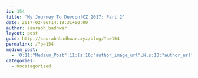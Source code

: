 ```yaml
---
id: 154
title: 'My Journey To DevconfCZ 2017: Part 2'
date: 2017-02-06T14:19:31+00:00
author: saurabh_badhwar
layout: post
guid: http://saurabhbadhwar.xyz/blog/?p=154
permalink: /?p=154
medium_post:
  - 'O:11:"Medium_Post":11:{s:16:"author_image_url";N;s:10:"author_url";N;s:11:"byline_name";N;s:12:"byline_email";N;s:10:"cross_link";N;s:2:"id";N;s:21:"follower_notification";N;s:7:"license";N;s:14:"publication_id";N;s:6:"status";N;s:3:"url";N;}'
categories:
  - Uncategorized
---
```

